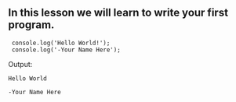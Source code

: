 ## In this lesson we will learn to write your first program.

     console.log('Hello World!');
     console.log('-Your Name Here');
     
Output: 

`Hello World`

`-Your Name Here`
